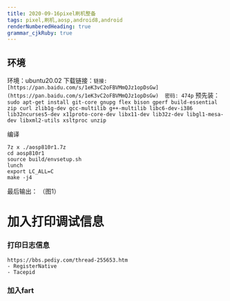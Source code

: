 ```yaml
---
title: 2020-09-16pixel刷机整备
tags: pixel,刷机,aosp,android8,android
renderNumberedHeading: true
grammar_cjkRuby: true
---
```



## 环境
环境：ubuntu20.02
下载链接：`链接: [https://pan.baidu.com/s/1eK3vC2oFBVMmQJz1opDsGw](https://pan.baidu.com/s/1eK3vC2oFBVMmQJz1opDsGw)  密码: 474p`
预先装：`sudo apt-get install git-core gnupg flex bison gperf build-essential zip curl zlib1g-dev gcc-multilib g++-multilib libc6-dev-i386 lib32ncurses5-dev x11proto-core-dev libx11-dev lib32z-dev libgl1-mesa-dev libxml2-utils xsltproc unzip`

编译
```shell
7z x ./aosp810r1.7z
cd aosp810r1
source build/envsetup.sh
lunch
export LC_ALL=C
make -j4
```


最后输出：
（图1）


# 加入打印调试信息

### 打印日志信息
    https://bbs.pediy.com/thread-255653.htm
	- RegisterNative
	- Tacepid

### 加入fart



 
